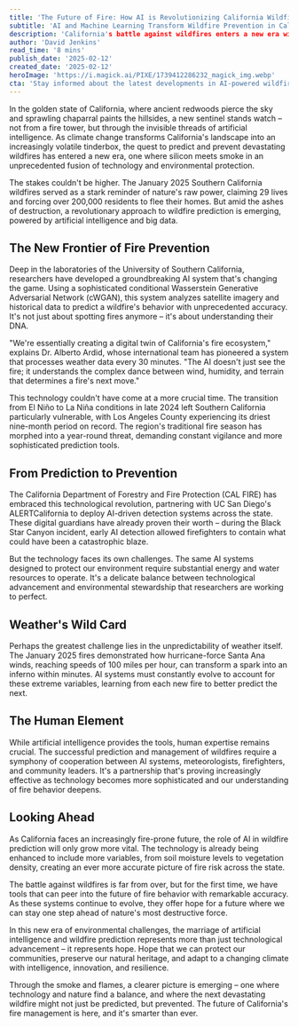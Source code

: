 ```yaml
---
title: 'The Future of Fire: How AI is Revolutionizing California Wildfire Prediction'
subtitle: 'AI and Machine Learning Transform Wildfire Prevention in California'
description: 'California's battle against wildfires enters a new era with AI-powered prediction systems. Recent developments in machine learning and satellite monitoring are transforming how we detect and respond to fire threats, offering hope for more effective prevention strategies in an increasingly fire-prone future.'
author: 'David Jenkins'
read_time: '8 mins'
publish_date: '2025-02-12'
created_date: '2025-02-12'
heroImage: 'https://i.magick.ai/PIXE/1739412286232_magick_img.webp'
cta: 'Stay informed about the latest developments in AI-powered wildfire prevention. Follow us on LinkedIn for regular updates on how technology is reshaping environmental protection.'
---
```


In the golden state of California, where ancient redwoods pierce the sky and sprawling chaparral paints the hillsides, a new sentinel stands watch – not from a fire tower, but through the invisible threads of artificial intelligence. As climate change transforms California's landscape into an increasingly volatile tinderbox, the quest to predict and prevent devastating wildfires has entered a new era, one where silicon meets smoke in an unprecedented fusion of technology and environmental protection.

The stakes couldn't be higher. The January 2025 Southern California wildfires served as a stark reminder of nature's raw power, claiming 29 lives and forcing over 200,000 residents to flee their homes. But amid the ashes of destruction, a revolutionary approach to wildfire prediction is emerging, powered by artificial intelligence and big data.

## The New Frontier of Fire Prevention

Deep in the laboratories of the University of Southern California, researchers have developed a groundbreaking AI system that's changing the game. Using a sophisticated conditional Wasserstein Generative Adversarial Network (cWGAN), this system analyzes satellite imagery and historical data to predict a wildfire's behavior with unprecedented accuracy. It's not just about spotting fires anymore – it's about understanding their DNA.

"We're essentially creating a digital twin of California's fire ecosystem," explains Dr. Alberto Ardid, whose international team has pioneered a system that processes weather data every 30 minutes. "The AI doesn't just see the fire; it understands the complex dance between wind, humidity, and terrain that determines a fire's next move."

This technology couldn't have come at a more crucial time. The transition from El Niño to La Niña conditions in late 2024 left Southern California particularly vulnerable, with Los Angeles County experiencing its driest nine-month period on record. The region's traditional fire season has morphed into a year-round threat, demanding constant vigilance and more sophisticated prediction tools.

## From Prediction to Prevention

The California Department of Forestry and Fire Protection (CAL FIRE) has embraced this technological revolution, partnering with UC San Diego's ALERTCalifornia to deploy AI-driven detection systems across the state. These digital guardians have already proven their worth – during the Black Star Canyon incident, early AI detection allowed firefighters to contain what could have been a catastrophic blaze.

But the technology faces its own challenges. The same AI systems designed to protect our environment require substantial energy and water resources to operate. It's a delicate balance between technological advancement and environmental stewardship that researchers are working to perfect.

## Weather's Wild Card

Perhaps the greatest challenge lies in the unpredictability of weather itself. The January 2025 fires demonstrated how hurricane-force Santa Ana winds, reaching speeds of 100 miles per hour, can transform a spark into an inferno within minutes. AI systems must constantly evolve to account for these extreme variables, learning from each new fire to better predict the next.

## The Human Element

While artificial intelligence provides the tools, human expertise remains crucial. The successful prediction and management of wildfires require a symphony of cooperation between AI systems, meteorologists, firefighters, and community leaders. It's a partnership that's proving increasingly effective as technology becomes more sophisticated and our understanding of fire behavior deepens.

## Looking Ahead

As California faces an increasingly fire-prone future, the role of AI in wildfire prediction will only grow more vital. The technology is already being enhanced to include more variables, from soil moisture levels to vegetation density, creating an ever more accurate picture of fire risk across the state.

The battle against wildfires is far from over, but for the first time, we have tools that can peer into the future of fire behavior with remarkable accuracy. As these systems continue to evolve, they offer hope for a future where we can stay one step ahead of nature's most destructive force.

In this new era of environmental challenges, the marriage of artificial intelligence and wildfire prediction represents more than just technological advancement – it represents hope. Hope that we can protect our communities, preserve our natural heritage, and adapt to a changing climate with intelligence, innovation, and resilience.

Through the smoke and flames, a clearer picture is emerging – one where technology and nature find a balance, and where the next devastating wildfire might not just be predicted, but prevented. The future of California's fire management is here, and it's smarter than ever.